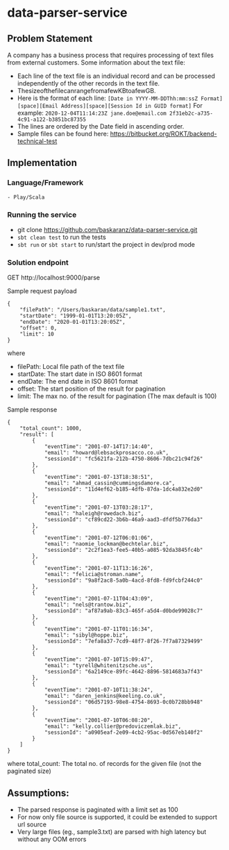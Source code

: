 # data-parser-service

## Problem Statement

A company has a business process that requires processing of text files from external customers.
Some information about the text file:

- Each line of the text file is an individual record and can be processed independently of the
other records in the text file.
- ThesizeofthefilecanrangefromafewKBtoafewGB.
- Here is the format of each line: `[Date in YYYY-MM-DDThh:mm:ssZ Format][space][Email Address][space][Session Id in GUID format]`
For example:
`2020-12-04T11:14:23Z jane.doe@email.com 2f31eb2c-a735-4c91-a122-b3851bc87355`
- The lines are ordered by the Date field in ascending order.
- Sample files can be found here: https://bitbucket.org/ROKT/backend-technical-test

## Implementation
### Language/Framework
	- Play/Scala

### Running the service
- git clone https://github.com/baskaranz/data-parser-service.git
- `sbt clean test` to run the tests
- `sbt run` or `sbt start` to run/start the project in dev/prod mode

### Solution endpoint
GET http://localhost:9000/parse

Sample request payload

```
{
    "filePath": "/Users/baskaran/data/sample1.txt",
    "startDate": "1999-01-01T13:20:05Z",
    "endDate": "2020-01-01T13:20:05Z",
    "offset": 0,
    "limit": 10
}
```
where
- filePath: Local file path of the text file
- startDate: The start date in ISO 8601 format
- endDate: The end date in ISO 8601 format
- offset: The start position of the result for pagination 
- limit: The max no. of the result for pagination (The max default is 100)

Sample response

```
{
    "total_count": 1000,
    "result": [
        {
            "eventTime": "2001-07-14T17:14:40",
            "email": "howard@lebsackprosacco.co.uk",
            "sessionId": "fc5621fa-212b-4750-8606-7dbc21c94f26"
        },
        {
            "eventTime": "2001-07-13T18:38:51",
            "email": "ahmad_cassin@cummingsdamore.ca",
            "sessionId": "11d4ef62-b185-4dfb-87da-1dc4a832e2d0"
        },
        {
            "eventTime": "2001-07-13T03:28:17",
            "email": "haleigh@rowedach.biz",
            "sessionId": "cf89cd22-3b6b-46a9-aad3-dfdf5b776da3"
        },
        {
            "eventTime": "2001-07-12T06:01:06",
            "email": "naomie_lockman@bechtelar.biz",
            "sessionId": "2c2f1ea3-fee5-40b5-a085-92da3845fc4b"
        },
        {
            "eventTime": "2001-07-11T13:16:26",
            "email": "felicia@stroman.name",
            "sessionId": "9a8f2ac8-5a0b-4acd-8fd8-fd9fcbf244c0"
        },
        {
            "eventTime": "2001-07-11T04:43:09",
            "email": "nels@trantow.biz",
            "sessionId": "af87a9ab-83c3-465f-a5d4-d0bde99028c7"
        },
        {
            "eventTime": "2001-07-11T01:16:34",
            "email": "sibyl@hoppe.biz",
            "sessionId": "7efa8a37-7cd9-48f7-8f26-7f7a87329499"
        },
        {
            "eventTime": "2001-07-10T15:09:47",
            "email": "tyrell@whitenitzsche.us",
            "sessionId": "6a2149ce-89fc-4642-8896-5814683a7f43"
        },
        {
            "eventTime": "2001-07-10T11:38:24",
            "email": "daren_jenkins@keeling.co.uk",
            "sessionId": "06d57193-98e8-4754-8693-0c0b728bb948"
        },
        {
            "eventTime": "2001-07-10T06:08:20",
            "email": "kelly.collier@predoviczemlak.biz",
            "sessionId": "a0905eaf-2e09-4cb2-95ac-0d567eb140f2"
        }
    ]
}
```

where
total_count: The total no. of records for the given file (not the paginated size)


## Assumptions:
- The parsed response is paginated with a limit set as 100
- For now only file source is supported, it could be extended to support url source
- Very large files (eg., sample3.txt) are parsed with high latency but without any OOM errors
